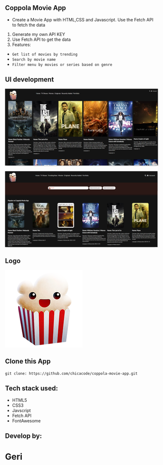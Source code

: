 ## Coppola Movie App

- Create a Movie App with HTML,CSS and Javascript. Use the Fetch API to fetch the data

1. Generate my own API KEY
2. Use Fetch API to get the data
3. Features:
 - `Get list of movies by trending`
 - `Search by movie name`
 - `Filter menu by movies or series based on genre`

 ## UI development
  ![alt text](./assets/img/movie-app.png "image")

   ![alt text](./assets/img/movie-app-evolution.png "image")

## Logo
  ![alt text](./assets/img/logo.png "logo")


## Clone this App 
`git clone: https://github.com/chicacode/coppola-movie-app.git`
 ## Tech stack used:
 - HTML5
 - CSS3
 - Javscript
 - Fetch API
 - FontAwesome

 ## Develop by:
 # Geri